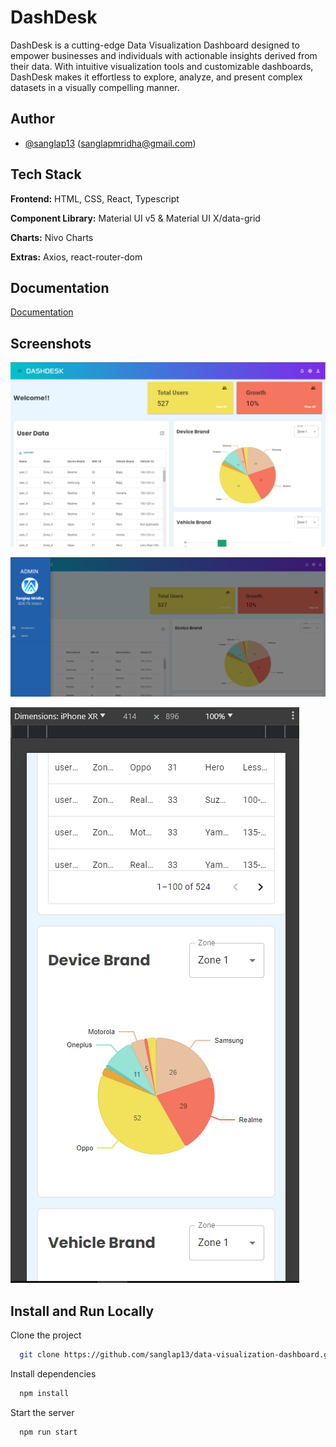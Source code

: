 # DashDesk

DashDesk is a cutting-edge Data Visualization Dashboard designed to empower businesses and individuals with actionable insights derived from their data. With intuitive visualization tools and customizable dashboards, DashDesk makes it effortless to explore, analyze, and present complex datasets in a visually compelling manner.

## Author

- [@sanglap13](https://github.com/sanglap13)
  (sanglapmridha@gmail.com)

## Tech Stack

**Frontend:** HTML, CSS, React, Typescript

**Component Library:** Material UI v5 & Material UI X/data-grid

**Charts:** Nivo Charts

**Extras:** Axios, react-router-dom

## Documentation

[Documentation](https://docs.google.com/document/d/1xz-aJgm6kzYnLSRTne0PbHWgbJz7vmn_PWQmVqhvmTU/edit?usp=sharing)

## Screenshots

![Home](/src/assets/screenshots/dashDesk7.PNG)

![Menu](/src/assets/screenshots/dashDesk5.PNG)

![Mobile](/src/assets/screenshots/dashDesk6.PNG)

## Install and Run Locally

Clone the project

```bash
  git clone https://github.com/sanglap13/data-visualization-dashboard.git
```

Install dependencies

```bash
  npm install
```

Start the server

```bash
  npm run start
```
